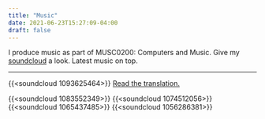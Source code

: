 ```yaml
---
title: "Music"
date: 2021-06-23T15:27:09-04:00
draft: false
---
```

I produce music as part of MUSC0200: Computers and Music. Give my [soundcloud](https://soundcloud.com/shri-bellala) a look. Latest music on top.
***
{{<soundcloud 1093625464>}}
[Read the translation.](/music/coffee-milk)

{{<soundcloud 1083552349>}}
{{<soundcloud 1074512056>}}
{{<soundcloud 1065437485>}}
{{<soundcloud 1056286381>}}